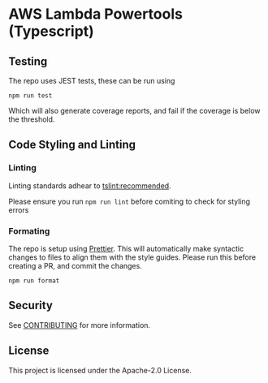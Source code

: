 # AWS Lambda Powertools (Typescript)

## Testing
The repo uses JEST tests, these can be run using

`npm run test`

Which will also generate coverage reports, and fail if the coverage is below the threshold.

## Code Styling and Linting
### Linting
Linting standards adhear to [tslint:recommended](https://github.com/palantir/tslint/blob/master/src/configs/recommended.ts).

Please ensure you run `npm run lint` before comiting to check for styling errors

### Formating

The repo is setup using  [Prettier](https://prettier.io/). This will automatically make syntactic changes to files to
align them with the style guides. Please run this before creating a PR, and commit the changes.

`npm run format`

## Security

See [CONTRIBUTING](CONTRIBUTING.md#security-issue-notifications) for more information.

## License

This project is licensed under the Apache-2.0 License.

